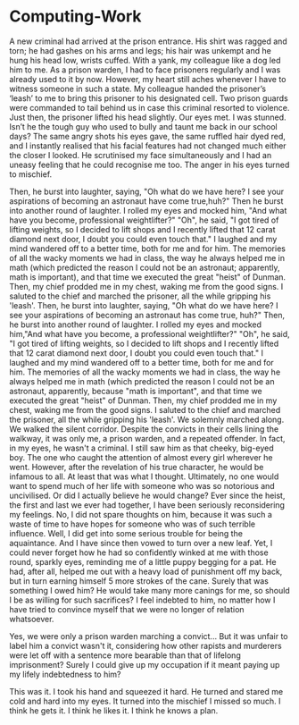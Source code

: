 # Computing-Work

A new criminal had arrived at the prison entrance. His shirt was ragged and torn; he had gashes on his arms and legs; his hair was unkempt and he hung his head low, wrists cuffed.
With a yank, my colleague like a dog led him to me. As a prison warden, I had to face prisoners regularly and I was already used to it by now. However, my heart still
aches whenever I have to witness someone in such a state. My colleague handed the prisoner’s ‘leash’ to me to bring this prisoner to his designated cell. Two prison guards were
commanded to tail behind us in case this criminal resorted to violence. Just then, the prisoner lifted his head slightly. Our eyes met. I was stunned. Isn’t he the tough guy who
used to bully and taunt me back in our school days? The same angry shots his eyes gave, the same ruffled hair dyed red, and I instantly realised that his facial features had not
changed much either the closer I looked. He scrutinised my face simultaneously and I had an uneasy feeling that he could recognise me too. The anger in his eyes turned to
mischief.

Then, he burst into laughter, saying, "Oh what do we have here? I see your aspirations of becoming an astronaut have come true,huh?" Then he burst into another round of laughter. I rolled my eyes and mocked him, "And what have you become, professional weightlifter?" "Oh", he said, "I got tired of lifting weights, so I decided to lift shops and I recently lifted that 12 carat diamond next door, I doubt you could even touch that." I laughed and my mind wandered off to a better time, both for me and for him. The memories of all the wacky moments we had in class, the way he always helped me in math (which predicted the reason I could not be an astronaut; apparently, math is important), and that time we executed the great "heist" of Dunman. Then, my chief prodded me in my chest, waking me from the good signs. I saluted to the chief and marched the prisoner, all the while gripping his 'leash'. Then, he burst into laughter, saying, "Oh what do we have here? I see your aspirations of becoming an astronaut has come true, huh?" Then, he burst into another round of laughter. I rolled my eyes and mocked him,"And what have you become, a professional weightlifter?" "Oh", he said, "I got tired of lifting weights, so I decided to lift shops and I recently lifted that 12 carat diamond next door, I doubt you could even touch that." I laughed and my mind wandered off to a better time, both for me and for him. The memories of all the wacky moments we had in class, the way he always helped me in math (which predicted the reason I could not be an astronaut, apparently, because "math is important", and that time we executed the great "heist" of Dunman. Then, my chief prodded me in my chest, waking me from the good signs. I saluted to the chief and marched the prisoner, all the while gripping his 'leash'. We solemnly marched along. We walked the silent corridor. Despite the convicts in their cells lining the walkway, it was only me, a prison warden, and a repeated offender. In fact, in my eyes, he wasn't a criminal. I still saw him as that cheeky, big-eyed boy. The one who caught the attention of almost every girl wherever he went. However, after the revelation of his true character, he would be infamous to all. At least that was what I thought. Ultimately, no one would want to spend much of her life with someone who was so notorious and uncivilised. Or did I actually believe he would change? Ever since the heist, the first and last we ever had together, I have been seriously reconsidering my feelings. No, I did not spare thoughts on him, because it was such a waste of time to have hopes for someone who was of such terrible influence. Well, I did get into some serious trouble for being the aquaintance. And I have since then vowed to turn over a new leaf. Yet, I could never forget how he had so confidently winked at me with those round, sparkly eyes, reminding me of a little puppy begging for a pat. He had, after all, helped me out with a heavy load of punishment off my back, but in turn earning himself 5 more strokes of the cane. Surely that was something I owed him? He would take many more canings for me, so should I be as willing for such sacrifices? I feel indebted to him, no matter how I have tried to convince myself that we were no longer of relation whatsoever.

Yes, we were only a prison warden marching a convict... But it was unfair to label him a convict wasn't it, considering how other rapists and murderers were let off with a sentence more bearable than that of lifelong imprisonment? Surely I could give up my occupation if it meant paying up my lifely indebtedness to him?

This was it. I took his hand and squeezed it hard. He turned and stared me cold and hard into my eyes. It turned into the mischief I missed so much. I think he gets it. I think he likes it. I think he knows a plan.
